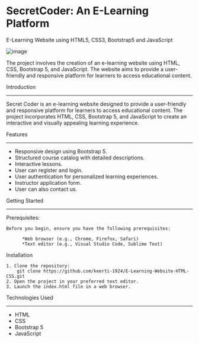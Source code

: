 # SecretCoder: An E-Learning Platform

E-Learning Website using HTML5, CSS3, Bootstrap5 and JavaScript

![image](https://github.com/itspb03/SecretCoder-An-E---Learning-Platform/assets/173836660/7ab8f851-5f54-41bd-8fe8-5b09c4bbbaaf)

The project involves the creation of an e-learning website using HTML, CSS, Bootstrap 5, and JavaScript. The website aims to provide a user-friendly and responsive platform for learners to access educational content.

Introduction 
__________________________________________________________________________________________________________________________________________________________________________________________________________________

Secret Coder is an e-learning website designed to provide a user-friendly and responsive platform for learners to access educational content. The project incorporates HTML, CSS, Bootstrap 5, and JavaScript to create an interactive and visually appealing learning experience.

Features
__________________________________________________________________________________________________________________________________________________________________________________________________________________

* Responsive design using Bootstrap 5.
* Structured course catalog with detailed descriptions.
* Interactive lessons.
* User can register and login.
* User authentication for personalized learning experiences.
* Instructor application form.
* User can also contact us.
  
Getting Started
__________________________________________________________________________________________________________________________________________________________________________________________________________________

  Prerequisites:

    Before you begin, ensure you have the following prerequisites:

          *Web browser (e.g., Chrome, Firefox, Safari)
          *Text editor (e.g., Visual Studio Code, Sublime Text)

  Installation

    1. Clone the repository:
        git clone https://github.com/keerti-1924/E-Learning-Website-HTML-CSS.git
    2. Open the project in your preferred text editor.
    3. Launch the index.html file in a web browser.
    
Technologies Used
__________________________________________________________________________________________________________________________________________________________________________________________________________________

* HTML
* CSS
* Bootstrap 5
* JavaScript


